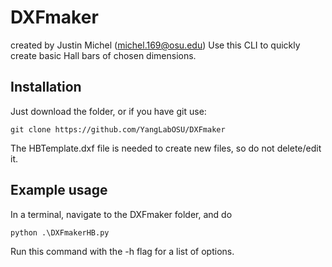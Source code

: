 # DXFmaker
created by Justin Michel (michel.169@osu.edu)
Use this CLI to quickly create basic Hall bars of chosen dimensions.
## Installation
Just download the folder, or if you have git use:
```
git clone https://github.com/YangLabOSU/DXFmaker
```
The HBTemplate.dxf file is needed to create new files, so do not delete/edit it.

## Example usage
In a terminal, navigate to the DXFmaker folder, and do
```
python .\DXFmakerHB.py
```
Run this command with the -h flag for a list of options.